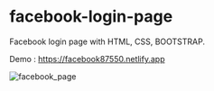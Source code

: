 # facebook-login-page
Facebook login page with HTML, CSS, BOOTSTRAP.

Demo : https://facebook87550.netlify.app

![facebook_page](https://user-images.githubusercontent.com/49247268/138652577-e64ca98d-2eb9-4995-a064-91288ec0b6c8.PNG)
